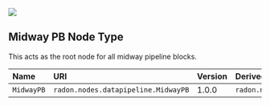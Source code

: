 ![](https://img.shields.io/badge/Status:-RELEASED-green)

## Midway PB Node Type

This acts as the root node for all midway pipeline blocks.

| Name | URI | Version | Derived From |
|:---- |:--- |:------- |:------------ |
| `MidwayPB` | `radon.nodes.datapipeline.MidwayPB` | 1.0.0 | `radon.nodes.datapipeline.PipelineBlock` |
